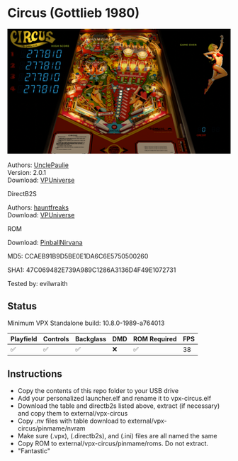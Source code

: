 # Circus (Gottlieb 1980)

![Table Preview](https://github.com/lilalien/vpx-images/blob/main/vpx-circus.png)

Authors: [UnclePaulie](https://vpuniverse.com/profile/16685-unclepaulie/)  
Version: 2.0.1  
Download: [VPUniverse](https://vpuniverse.com/files/file/17255-circus-gottlieb-1980-w-vr-room/)

DirectB2S

Authors: [hauntfreaks](https://vpuniverse.com/profile/5216-hauntfreaks/)  
Download: [VPUniverse](https://vpuniverse.com/files/file/17256-circus-gottlieb-1980-b2s/)

ROM

Download: [PinballNirvana](https://pinballnirvana.com/forums/resources/circus7.1665/)

MD5: CCAEB91B9D5BE0E1DA6C6E5750500260

SHA1: 47C069482E739A989C1286A3136D4F49E1072731

Tested by: evilwraith

## Status 

Minimum VPX Standalone build: 10.8.0-1989-a764013

| Playfield | Controls | Backglass | DMD | ROM Required | FPS | 
|-----------|----------|-----------|-----|--------------|-----|
| :white_check_mark: | :white_check_mark: | :white_check_mark: | :x: | :white_check_mark: | 38 |

## Instructions

- Copy the contents of this repo folder to your USB drive
- Add your personalized launcher.elf and rename it to vpx-circus.elf
- Download the table and directb2s listed above, extract (if necessary) and copy them to external/vpx-circus
- Copy .nv files with table download to external/vpx-circus/pinmame/nvram
- Make sure (.vpx), (.directb2s), and (.ini) files are all named the same
- Copy ROM to external/vpx-circus/pinmame/roms. Do not extract.
- "Fantastic"
